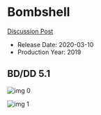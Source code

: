 # Bombshell

[Discussion Post](https://www.avsforum.com/threads/bass-eq-for-filtered-movies.2995212/post-59322616)

* Release Date: 2020-03-10
* Production Year: 2019

## BD/DD 5.1

![img 0](https://i.imgur.com/Ets3pII.jpg)

![img 1](https://i.imgur.com/Mxhyj7R.png)

